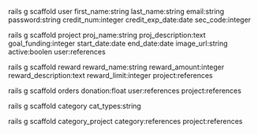 

rails g scaffold user first_name:string last_name:string email:string password:string credit_num:integer credit_exp_date:date sec_code:integer  

rails g scaffold project proj_name:string proj_description:text goal_funding:integer start_date:date end_date:date image_url:string active:boolen user:references

rails g scaffold reward reward_name:string reward_amount:integer reward_description:text reward_limit:integer project:references

rails g scaffold orders donation:float user:references project:references

rails g scaffold category cat_types:string 

rails g scaffold category_project category:references project:references





